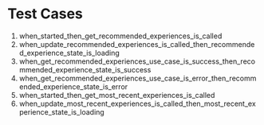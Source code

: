 # Test Cases

1. when_started_then_get_recommended_experiences_is_called
2. when_update_recommended_experiences_is_called_then_recommended_experience_state_is_loading
3. when_get_recommended_experiences_use_case_is_success_then_recommended_experience_state_is_success
4. when_get_recommended_experiences_use_case_is_error_then_recommended_experience_state_is_error
5. when_started_then_get_most_recent_experiences_is_called
6. when_update_most_recent_experiences_is_called_then_most_recent_experience_state_is_loading

